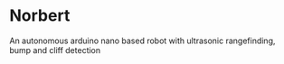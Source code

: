 # Norbert
An autonomous arduino nano based robot with ultrasonic rangefinding, bump and cliff detection
